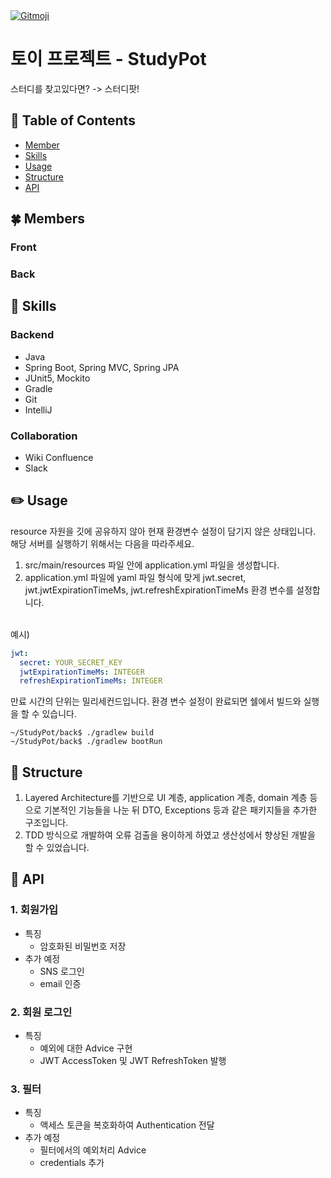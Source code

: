 <a href="https://gitmoji.dev">
  <img src="https://img.shields.io/badge/gitmoji-%20😜%20😍-FFDD67.svg?style=flat-square" alt="Gitmoji">
</a>

# 토이 프로젝트 - StudyPot

스터디를 찾고있다면? -> 스터디팟!

## :green_book: Table of Contents

- [Member](#four_leaf_clover-members)
- [Skills](#pushpin-skills)
- [Usage](#pencil2-usage)
- [Structure](#triangular_ruler-structure)
- [API](#stew-api)

## :four_leaf_clover: Members

### Front 
####
####
### Back
####
####

## :pushpin: Skills
###  Backend
- Java
- Spring Boot, Spring MVC, Spring JPA
- JUnit5, Mockito
- Gradle
- Git
- IntelliJ
###  Collaboration 
- Wiki Confluence
- Slack


## :pencil2: Usage
resource 자원을 깃에 공유하지 않아 현재 환경변수 설정이 담기지 않은 상태입니다.
해당 서버를 실행하기 위해서는 다음을 따라주세요.
1. src/main/resources 파일 안에 application.yml 파일을 생성합니다.
2. application.yml 파일에 yaml 파일 형식에 맞게 jwt.secret, jwt.jwtExpirationTimeMs, jwt.refreshExpirationTimeMs 환경 변수를 설정합니다. <br>
<br>
예시)
   
```yml
jwt:
  secret: YOUR_SECRET_KEY
  jwtExpirationTimeMs: INTEGER
  refreshExpirationTimeMs: INTEGER
```

만료 시간의 단위는 밀리세컨드입니다.
환경 변수 설정이 완료되면 쉘에서 빌드와 실행을 할 수 있습니다.

```
~/StudyPot/back$ ./gradlew build
~/StudyPot/back$ ./gradlew bootRun
```


## :triangular_ruler: Structure
1. Layered Architecture를 기반으로 UI 계층, application 계층, domain 계층 등으로 기본적인 기능들을 나눈 뒤 DTO, Exceptions 등과 같은 패키지들을 추가한 구조입니다.
2. TDD 방식으로 개발하여 오류 검출을 용이하게 하였고 생산성에서 향상된 개발을 할 수 있었습니다.

## :stew: API
### 1. 회원가입
- 특징
    - 암호화된 비밀번호 저장
- 추가 예정
    - SNS 로그인
    - email 인증
### 2. 회원 로그인
- 특징
    - 예외에 대한 Advice 구현
    - JWT AccessToken 및 JWT RefreshToken 발행
### 3. 필터
- 특징
    - 액세스 토큰을 복호화하여 Authentication 전달
- 추가 예정
    - 필터에서의 예외처리 Advice
    - credentials 추가